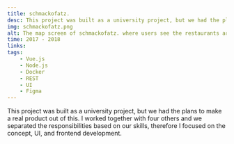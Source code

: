 ```yaml
---
title: schmackofatz.
desc: This project was built as a university project, but we had the plans to make a real product out of this. I worked together with four others and we separated the responsibilities based on our skills, therefore I focused on the concept, UI, and frontend development.
img: schmackofatz.png
alt: The map screen of schmackofatz. where users see the restaurants around them.
time: 2017 - 2018
links:
tags: 
    - Vue.js
    - Node.js
    - Docker
    - REST
    - UI
    - Figma
---
```


This project was built as a university project, but we had the plans to make a real product out of this. I worked together with four others and we separated the responsibilities based on our skills, therefore I focused on the concept, UI, and frontend development.
